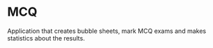 # MCQ
Application that creates bubble sheets, mark MCQ exams and makes statistics about the results.
